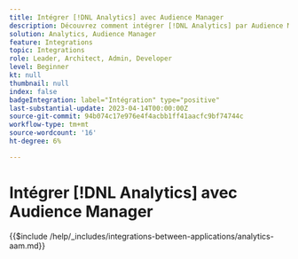 ```yaml
---
title: Intégrer [!DNL Analytics] avec Audience Manager
description: Découvrez comment intégrer [!DNL Analytics] par Audience Manager.
solution: Analytics, Audience Manager
feature: Integrations
topic: Integrations
role: Leader, Architect, Admin, Developer
level: Beginner
kt: null
thumbnail: null
index: false
badgeIntegration: label="Intégration" type="positive"
last-substantial-update: 2023-04-14T00:00:00Z
source-git-commit: 94b074c17e976e4f4acbb1ff41aacfc9bf74744c
workflow-type: tm+mt
source-wordcount: '16'
ht-degree: 6%

---
```



# Intégrer [!DNL Analytics] avec Audience Manager

{{$include /help/_includes/integrations-between-applications/analytics-aam.md}}
